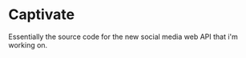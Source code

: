 Captivate
=======
Essentially the source code for the new social media web API that i'm working on.
